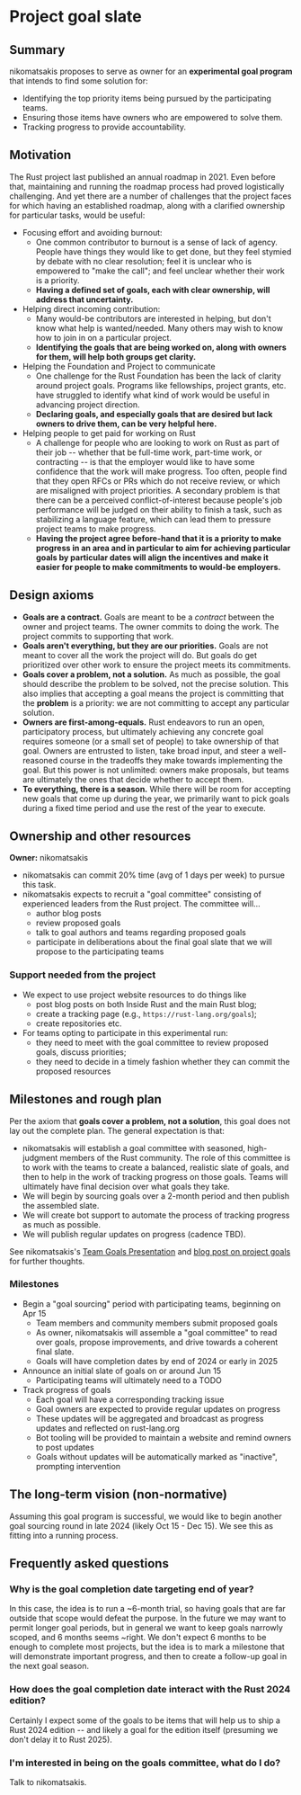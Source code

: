 # Project goal slate

## Summary

nikomatsakis proposes to serve as owner for an **experimental goal program** that intends to find some solution for:

* Identifying the top priority items being pursued by the participating teams.
* Ensuring those items have owners who are empowered to solve them.
* Tracking progress to provide accountability.

## Motivation

The Rust project last published an annual roadmap in 2021. Even before that, maintaining and running the roadmap process had proved logistically challenging. And yet there are a number of challenges that the project faces for which having an established roadmap, along with a clarified ownership for particular tasks, would be useful:

* Focusing effort and avoiding burnout:
    * One common contributor to burnout is a sense of lack of agency. People have things they would like to get done, but they feel stymied by debate with no clear resolution; feel it is unclear who is empowered to "make the call"; and feel unclear whether their work is a priority.
    * **Having a defined set of goals, each with clear ownership, will address that uncertainty.**
* Helping direct incoming contribution:
    * Many would-be contributors are interested in helping, but don't know what help is wanted/needed. Many others may wish to know how to join in on a particular project. 
    * **Identifying the goals that are being worked on, along with owners for them, will help both groups get clarity.**
* Helping the Foundation and Project to communicate
    * One challenge for the Rust Foundation has been the lack of clarity around project goals. Programs like fellowships, project grants, etc. have struggled to identify what kind of work would be useful in advancing project direction.
    * **Declaring goals, and especially goals that are desired but lack owners to drive them, can be very helpful here.**
* Helping people to get paid for working on Rust
    * A challenge for people who are looking to work on Rust as part of their job -- whether that be full-time work, part-time work, or contracting -- is that the employer would like to have some confidence that the work will make progress. Too often, people find that they open RFCs or PRs which do not receive review, or which are misaligned with project priorities. A secondary problem is that there can be a perceived conflict-of-interest because people's job performance will be judged on their ability to finish a task, such as stabilizing a language feature, which can lead them to pressure project teams to make progress.
    * **Having the project agree before-hand that it is a priority to make progress in an area and in particular to aim for achieving particular goals by particular dates will align the incentives and make it easier for people to make commitments to would-be employers.**

## Design axioms

* **Goals are a contract.** Goals are meant to be a *contract* between the owner and project teams. The owner commits to doing the work. The project commits to supporting that work. 
* **Goals aren't everything, but they are our priorities.** Goals are not meant to cover all the work the project will do. But goals do get prioritized over other work to ensure the project meets its commitments.
* **Goals cover a problem, not a solution.** As much as possible, the goal should describe the problem to be solved, not the precise solution. This also implies that accepting a goal means the project is committing that the **problem** is a priority: we are not committing to accept any particular solution.
* **Owners are first-among-equals.** Rust endeavors to run an open, participatory process, but ultimately achieving any concrete goal requires someone (or a small set of people) to take ownership of that goal. Owners are entrusted to listen, take broad input, and steer a well-reasoned course in the tradeoffs they make towards implementing the goal. But this power is not unlimited: owners make proposals, but teams are ultimately the ones that decide whether to accept them.
* **To everything, there is a season.** While there will be room for accepting new goals that come up during the year, we primarily want to pick goals during a fixed time period and use the rest of the year to execute.

## Ownership and other resources

**Owner:** nikomatsakis

* nikomatsakis can commit 20% time (avg of 1 days per week) to pursue this task.
* nikomatsakis expects to recruit a "goal committee" consisting of experienced leaders from the Rust project. The committee will...
    * author blog posts
    * review proposed goals
    * talk to goal authors and teams regarding proposed goals
    * participate in deliberations about the final goal slate that we will propose to the participating teams

### Support needed from the project

* We expect to use project website resources to do things like
    * post blog posts on both Inside Rust and the main Rust blog;
    * create a tracking page (e.g., `https://rust-lang.org/goals`);
    * create repositories etc.
* For teams opting to participate in this experimental run:
    * they need to meet with the goal committee to review proposed goals, discuss priorities;
    * they need to decide in a timely fashion whether they can commit the proposed resources

## Milestones and rough plan

Per the axiom that **goals cover a problem, not a solution**, this goal does not lay out the complete plan. The general expectation is that:

* nikomatsakis will establish a goal committee with seasoned, high-judgment members of the Rust community. The role of this committee is to work with the teams to create a balanced, realistic slate of goals, and then to help in the work of tracking progress on those goals. Teams will ultimately have final decision over what goals they take.
* We will begin by sourcing goals over a 2-month period and then publish the assembled slate.
* We will create bot support to automate the process of tracking progress as much as possible.
* We will publish regular updates on progress (cadence TBD).

See nikomatsakis's [Team Goals Presentation](https://nikomatsakis.github.io/team-goals-2024/) and [blog post on project goals](https://smallcultfollowing.com/babysteps/blog/2023/11/28/project-goals/) for further thoughts.

### Milestones

* Begin a "goal sourcing" period with participating teams, beginning on Apr 15
    * Team members and community members submit proposed goals
    * As owner, nikomatsakis will assemble a "goal committee" to read over goals, propose improvements, and drive towards a coherent final slate.
    * Goals will have completion dates by end of 2024 or early in 2025
* Announce an initial slate of goals on or around Jun 15
    * Participating teams will ultimately need to a TODO
* Track progress of goals
    * Each goal will have a corresponding tracking issue 
    * Goal owners are expected to provide regular updates on progress
    * These updates will be aggregated and broadcast as progress updates and reflected on rust-lang.org
    * Bot tooling will be provided to maintain a website and remind owners to post updates
    * Goals without updates will be automatically marked as "inactive", prompting intervention

## The long-term vision (non-normative)

Assuming this goal program is successful, we would like to begin another goal sourcing round in late 2024 (likely Oct 15 - Dec 15). We see this as fitting into a running process.

## Frequently asked questions

### Why is the goal completion date targeting end of year?

In this case, the idea is to run a ~6-month trial, so having goals that are far outside that scope would defeat the purpose. In the future we may want to permit longer goal periods, but in general we want to keep goals narrowly scoped, and 6 months seems ~right. We don't expect 6 months to be enough to complete most projects, but the idea is to mark a milestone that will demonstrate important progress, and then to create a follow-up goal in the next goal season.

### How does the goal completion date interact with the Rust 2024 edition?

Certainly I expect some of the goals to be items that will help us to ship a Rust 2024 edition -- and likely a goal for the edition itself (presuming we don't delay it to Rust 2025).

### I'm interested in being on the goals committee, what do I do?

Talk to nikomatsakis.
